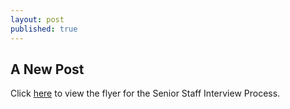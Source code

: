 ```yaml
---
layout: post
published: true
---
```

## A New Post

Click [here](https://docs.google.com/document/d/1FHP4aofqOZe4CBP19HlZc-2l_Fl0Dk0E4mSgFjQSuO4/edit?usp=sharing) to view the flyer for the Senior Staff Interview Process.
